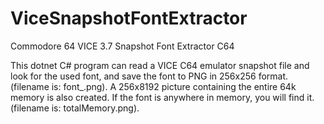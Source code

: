 # ViceSnapshotFontExtractor
Commodore 64 VICE 3.7 Snapshot Font Extractor C64

This dotnet C# program can read a VICE C64 emulator snapshot file and look for the used font, and save the font to PNG in 256x256 format. (filename is: font_.png).
A 256x8192 picture containing the entire 64k memory is also created. If the font is anywhere in memory, you will find it. (filename is: totalMemory.png).
